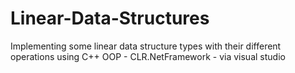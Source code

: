 # Linear-Data-Structures
 Implementing some linear data structure types with their different operations using C++ OOP - CLR.NetFramework - via visual studio 
